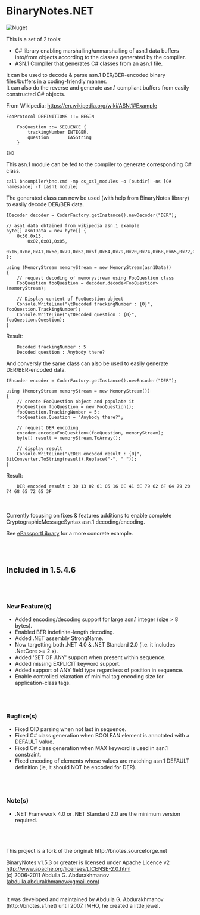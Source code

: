 
# BinaryNotes.NET  

![Nuget](https://img.shields.io/nuget/v/BinaryNotes.NET?label=Nuget%3A%20BinaryNotes.NET&style=plastic)  

This is a set of 2 tools:  
- C# library enabling marshalling/unmarshalling of asn.1 data buffers into/from objects according to the classes generated by the compiler.  
- ASN.1 Compiler that generates C# classes from an asn.1 file.  

It can be used to decode & parse asn.1 DER/BER-encoded binary files/buffers in a coding-friendly manner.  
It can also do the reverse and generate asn.1 compliant buffers from easily constructed C# objects.  

From Wikipedia: https://en.wikipedia.org/wiki/ASN.1#Example

```
FooProtocol DEFINITIONS ::= BEGIN

    FooQuestion ::= SEQUENCE {
        trackingNumber INTEGER,
        question       IA5String
    }

END
```

This asn.1 module can be fed to the compiler to generate corresponding C# class.  

```
call bncompiler\bnc.cmd -mp cs_xsl_modules -o [outdir] -ns [C# namespace] -f [asn1 module]
```

The generated class can now be used (with help from BinaryNotes library) to easily decode DER/BER data.  


```
IDecoder decoder = CoderFactory.getInstance().newDecoder("DER");

// asn1 data obtained from wikipedia asn.1 example
byte[] asn1Data = new byte[] { 
    0x30,0x13, 
        0x02,0x01,0x05, 
        0x16,0x0e,0x41,0x6e,0x79,0x62,0x6f,0x64,0x79,0x20,0x74,0x68,0x65,0x72,0x65,0x3f
};

using (MemoryStream memoryStream = new MemoryStream(asn1Data))
{
    // request decoding of memorystream using FooQuestion class
    FooQuestion fooQuestion = decoder.decode<FooQuestion>(memoryStream);

    // Display content of FooQuestion object
    Console.WriteLine("\tDecoded trackingNumber : {0}", fooQuestion.TrackingNumber);
    Console.WriteLine("\tDecoded question : {0}", fooQuestion.Question);
}
```

Result:
```
    Decoded trackingNumber : 5
    Decoded question : Anybody there?
```

And conversly the same class can also be used to easily generate DER/BER-encoded data.


```
IEncoder encoder = CoderFactory.getInstance().newEncoder("DER");

using (MemoryStream memoryStream = new MemoryStream())
{
    // create FooQuestion object and populate it
    FooQuestion fooQuestion = new FooQuestion();
    fooQuestion.TrackingNumber = 5;
    fooQuestion.Question = "Anybody there?";

    // request DER encoding
    encoder.encode<FooQuestion>(fooQuestion, memoryStream);
    byte[] result = memoryStream.ToArray();

    // display result
    Console.WriteLine("\tDER encoded result : {0}", BitConverter.ToString(result).Replace("-", " "));
}
```

Result:
```
    DER encoded result : 30 13 02 01 05 16 0E 41 6E 79 62 6F 64 79 20 74 68 65 72 65 3F
```


<br>
<br>
Currently focusing on fixes & features additions to enable complete CryptographicMessageSyntax asn.1 decoding/encoding.  

See [ePassportLibrary](https://github.com/sylvain-prevost/ePassportLibrary) for a more concrete example.  



<br>
<br>

## Included in 1.5.4.6

<br>
<br>

### New Feature(s)
- Added encoding/decoding support for large asn.1 integer (size > 8 bytes).  
- Enabled BER indefinite-length decoding.  
- Added .NET assembly StrongName.  
- Now targetting both .NET 4.0 & .NET Standard 2.0 (i.e. it includes .NetCore >= 2.x).  
- Added 'SET OF ANY' support when present within sequence.  
- Added missing EXPLICIT keyword support.  
- Added support of ANY field type regardless of position in sequence.  
- Enable controlled relaxation of minimal tag encoding size for application-class tags.  


<br>
<br>

### Bugfixe(s)
- Fixed OID parsing when not last in sequence.  
- Fixed C# class generation when BOOLEAN element is annotated with a DEFAULT value.  
- Fixed C# class generation when MAX keyword is used in asn.1 constraint.  
- Fixed encoding of elements whose values are matching asn.1 DEFAULT definition (ie, it should NOT be encoded for DER).  

<br>
<br>

### Note(s)
- .NET Framework 4.0 or .NET Standard 2.0 are the minimum version required.  


<br>
<br>
<br>
This project is a fork of the original: http://bnotes.sourceforge.net  

BinaryNotes v1.5.3 or greater is licensed under Apache Licence v2  http://www.apache.org/licenses/LICENSE-2.0.html  
(c) 2006-2011 Abdulla G. Abdurakhmanov (abdulla.abdurakhmanov@gmail.com)  

<br>
It was developed and maintained by Abdulla G. Abdurakhmanov (http://bnotes.sf.net) until 2007. 
IMHO, he created a little jewel.  







